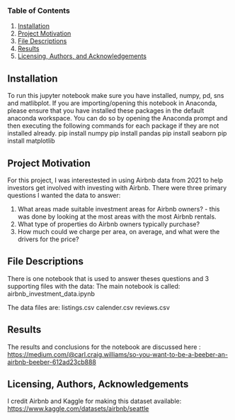 
### Table of Contents

1. [Installation](#installation)
2. [Project Motivation](#motivation)
3. [File Descriptions](#files)
4. [Results](#results)
5. [Licensing, Authors, and Acknowledgements](#licensing)

## Installation <a name="installation"></a>
To run this jupyter notebook make sure you have installed, numpy, pd, sns and matlibplot.
If you are importing/opening this notebook in Anaconda, please ensure that you have installed these packages in the default anaconda workspace.
You can do so by opening the Anaconda prompt and then executing the following commands for each package if they are not installed already.
pip install numpy
pip install pandas
pip install seaborn
pip install matplotlib


## Project Motivation<a name="motivation"></a>

For this project, I was interestested in using Airbnb data from 2021 to help investors get involved with investing with Airbnb.
There were three primary questions I wanted the data to answer:
1) What areas made suitable investment areas for Airbnb owners? - this was done by looking at the most areas with the most Airbnb rentals.
2) What type of properties do Airbnb owners typically purchase?
3) How much could we charge per area, on average, and what were the drivers for the price?


## File Descriptions <a name="files"></a>

There is one notebook that is used to answer theses questions and 3 supporting files with the data:
The main notebook is called: airbnb_investment_data.ipynb

The data files are:
listings.csv
calender.csv
reviews.csv
  


## Results<a name="results"></a>
The results and conclusions for the notebook are discussed here : https://medium.com/@carl.craig.williams/so-you-want-to-be-a-beeber-an-airbnb-beeber-612ad23cb888


## Licensing, Authors, Acknowledgements<a name="licensing"></a>

I credit Airbnb and Kaggle for making this dataset available: https://www.kaggle.com/datasets/airbnb/seattle

